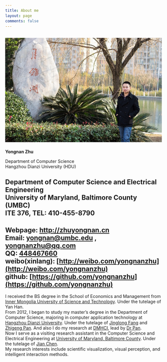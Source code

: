 ```yaml
---
title: About me
layout: page
comments: false
---
```


![Myself](/picture/pic.jpg)     
------

__Yongnan Zhu__     

Department of Computer Science       
Hangzhou Dianzi University (HDU)   

Department of Computer Science and Electrical Engineering    
University of Maryland, Baltimore County (UMBC)      
ITE 376, TEL: 410-455-8790    
------
Webpage: http://zhuyongnan.cn    
Email: [yongnan@umbc.edu](yongnan@umbc.edu) , [yongnanzhu@qq.com](yongnanzhu@qq.com)     
QQ: [448467660](http://wpa.qq.com/msgrd?V=1&Uin=448467660)    
weibo(xinlang): [http://weibo.com/yongnanzhu](http://weibo.com/yongnanzhu)        
github: [https://github.com/yongnanzhu](https://github.com/yongnanzhu)   
------
I received the BS degree in the School of Economics and Management from [Inner Mongolia University of Science and Technology](http://www.imust.cn/). Under the tutelage of Yan Han.    
From 2012, I began to study my master’s degree in the Department of Computer Science, majoring in computer application technology at [Hangzhou Dianzi University](http://www.hdu.edu.cn/). Under the tutelage of [Jinglong Fang](http://computer.hdu.edu.cn/index.php/article/109) and [Zhigeng Pan](http://hise.hznu.edu.cn/newsShow.aspx?ID=1232&PID=). And also I do my research at [DMHCI](http://www.dmhci.net/), lead by [Dr Pan](http://hise.hznu.edu.cn/newsShow.aspx?ID=1232&PID=).      
Now I serve as a visiting research assistant in the Computer Science and Electrical Engineering at [University of Maryland, Baltimore County](http://www.umbc.edu/). Under the tutelage of [Jian Chen](http://www.csee.umbc.edu/~jichen).  
My research interests include  scientific  visualization, visual perception, and intelligent interaction methods.    

 
